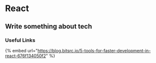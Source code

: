 # React

## Write something about tech

### 

### 

### 

### Useful Links

{% embed url="https://blog.bitsrc.io/5-tools-for-faster-development-in-react-676f134050f2" %}



